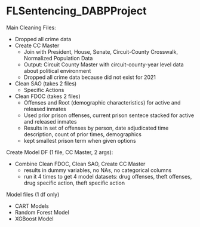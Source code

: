 # FLSentencing_DABPProject

Main Cleaning Files:
 - Dropped all crime data
 - Create CC Master
     - Join with President, House, Senate, Circuit-County Crosswalk, Normalized Population Data
     - Output: Circuit County Master with circuit-county-year level data about political environment
     - Dropped all crime data because did not exist for 2021 
 - Clean SAO (takes 2 files)
     - Specific Actions
 - Clean FDOC (takes 2 files)
     - Offenses and Root (demographic characteristics) for active and released inmates
     - Used prior prison offenses, current prison sentece stacked for active and released inmates
     - Results in set of offenses by person, date adjudicated time description, count of prior times, demographics
     - kept smallest prison term when given options

Create Model DF (1 file, CC Master, 2 args): 
 - Combine Clean FDOC, Clean SAO, Create CC Master
     - results in dummy variables, no NAs, no categorical columns
     - run it 4 times to get 4 model datasets: drug offenses, theft offenses, drug specific action, theft specific action

Model files (1 df only)
 - CART Models
 - Random Forest Model
 - XGBoost Model

